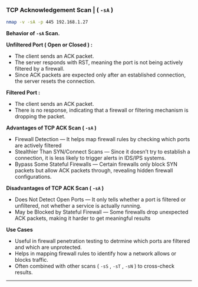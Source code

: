 ### TCP Acknowledgement Scan | ( `-sA` )

```bash
nmap -v -sA -p 445 192.168.1.27
```

**Behavior of `-sA` Scan.**

**Unfiltered Port ( Open or Closed ) :**

- The client sends an ACK packet.
- The server responds with RST, meaning the port is not being actively filtered by a firewall.
- Since ACK packets are expected only after an established connection, the server resets the connection.

**Filtered Port :**

- The client sends an ACK packet.
- There is no response, indicating that a firewall or filtering mechanism is dropping the packet.

**Advantages of TCP ACK Scan ( `-sA` )**

- Firewall Detection — It helps map firewall rules by checking which ports are actively filtered
- Stealthier Than SYN/Connect Scans — Since it doesn’t try to establish a connection, it is less likely to trigger alerts in IDS/IPS systems.
- Bypass Some Stateful Firewalls — Certain firewalls only block SYN packets but allow ACK packets through, revealing hidden firewall configurations.

**Disadvantages of TCP ACK Scan ( `-sA` )**

- Does Not Detect Open Ports — It only tells whether a port is filtered or unfiltered, not whether a service is actually running.
- May be Blocked by Stateful Firewall — Some firewalls drop unexpected ACK packets, making it harder to get meaningful results

**Use Cases**

- Useful in firewall penetration testing to detrmine which ports are filtered and which are unprotected.
- Helps in mapping firewall rules to identify how a network allows or blocks traffic.
- Often combined with other scans ( `-sS` , `-sT` , `-sN` ) to cross-check results.

---
